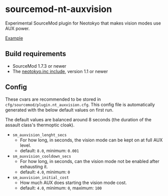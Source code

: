 # sourcemod-nt-auxvision
Experimental SourceMod plugin for Neotokyo that makes vision modes use AUX power.

[Example](https://github.com/Rainyan/sourcemod-nt-auxvision/assets/6595066/d7b3bc6c-3577-4db1-a2a9-c69af16f80a1)

## Build requirements
* SourceMod 1.7.3 or newer
* The [neotokyo.inc include](https://github.com/softashell/sourcemod-nt-include/blob/master/scripting/include/neotokyo.inc), version 1.1 or newer

## Config
These cvars are recommended to be stored in `cfg/sourcemod/plugin.nt_auxvision.cfg`. This config file is automatically generated with the below default values on first run.

The default values are balanced around 8 seconds (the duration of the assault class's thermoptic cloak).

* `sm_auxvision_lenght_secs`
  * For how long, in seconds, the vision mode can be kept on at full AUX level.
  * default: `8.0`, minimum: `0.001`
* `sm_auxvision_cooldown_secs`
  * For how long, in seconds, can the vision mode not be enabled after exhausting it.
  * default: `4.0`, minimum: `0`
* `sm_auxvision_initial_cost`
  * How much AUX does starting the vision mode cost.
  * default: `4.0`, minimum: `0`, maximum: `100`
